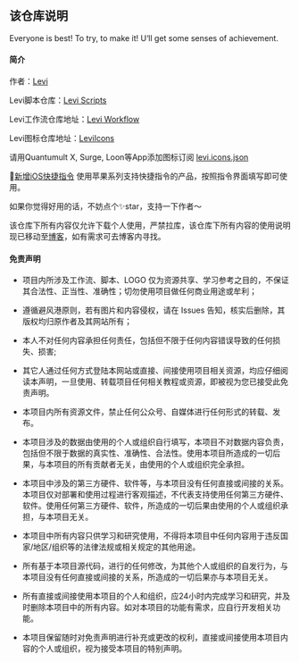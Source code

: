 ## 该仓库说明
Everyone is best! To try, to make it! U‘ll get some senses of achievement.

#### 简介
作者：[Levi](https://github.com/czy13724)

Levi脚本仓库：[Levi Scripts](https://github.com/czy13724/quantmultx)

Levi工作流仓库地址：[Levi Workflow](https://github.com/czy13724/TEST/tree/main/.github)

Levi图标仓库地址：[LeviIcons](https://github.com/czy13724/LeviIcons)

请用Quantumult X, Surge, Loon等App添加图标订阅 [levi.icons.json](https://raw.githubusercontent.com/czy13724/LeviIcons/main/levi.icons.json)

🎉[新增iOS快捷指令](https://github.com/czy13724/LeviIcons/raw/main/%5BiOS%E5%BF%AB%E6%8D%B7%E6%8C%87%E4%BB%A4%5D%E4%B8%80%E9%94%AE%E5%88%B6%E4%BD%9C%E4%B8%8A%E4%BC%A0%E5%9B%BE%E6%A0%87%E5%88%B0github.shortcut) 使用苹果系列支持快捷指令的产品，按照指令界面填写即可使用。


如果你觉得好用的话，不妨点个✨star，支持一下作者～

该仓库下所有内容仅允许下载个人使用，严禁拉库，该仓库下所有内容的使用说明现已移动至[博客](https://levifree.tech/)，如有需求可去博客内寻找。



#### 免责声明
* 项目内所涉及工作流、脚本、LOGO 仅为资源共享、学习参考之目的，不保证其合法性、正当性、准确性；切勿使用项目做任何商业用途或牟利；

* 遵循避风港原则，若有图片和内容侵权，请在 Issues 告知，核实后删除，其版权均归原作者及其网站所有；
* 本人不对任何内容承担任何责任，包括但不限于任何内容错误导致的任何损失、损害;
* 其它人通过任何方式登陆本网站或直接、间接使用项目相关资源，均应仔细阅读本声明，一旦使用、转载项目任何相关教程或资源，即被视为您已接受此免责声明。

* 本项目内所有资源文件，禁止任何公众号、自媒体进行任何形式的转载、发布。

* 本项目涉及的数据由使用的个人或组织自行填写，本项目不对数据内容负责，包括但不限于数据的真实性、准确性、合法性。使用本项目所造成的一切后果，与本项目的所有贡献者无关，由使用的个人或组织完全承担。

* 本项目中涉及的第三方硬件、软件等，与本项目没有任何直接或间接的关系。本项目仅对部署和使用过程进行客观描述，不代表支持使用任何第三方硬件、软件。使用任何第三方硬件、软件，所造成的一切后果由使用的个人或组织承担，与本项目无关。

* 本项目中所有内容只供学习和研究使用，不得将本项目中任何内容用于违反国家/地区/组织等的法律法规或相关规定的其他用途。

* 所有基于本项目源代码，进行的任何修改，为其他个人或组织的自发行为，与本项目没有任何直接或间接的关系，所造成的一切后果亦与本项目无关。

* 所有直接或间接使用本项目的个人和组织，应24小时内完成学习和研究，并及时删除本项目中的所有内容。如对本项目的功能有需求，应自行开发相关功能。

* 本项目保留随时对免责声明进行补充或更改的权利，直接或间接使用本项目内容的个人或组织，视为接受本项目的特别声明。
